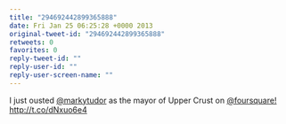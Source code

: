 ```yaml
---
title: "294692442899365888"
date: Fri Jan 25 06:25:28 +0000 2013
original-tweet-id: "294692442899365888"
retweets: 0
favorites: 0
reply-tweet-id: ""
reply-user-id: ""
reply-user-screen-name: ""
---
```

I just ousted <a href="https://twitter.com/markytudor">@markytudor</a> as the mayor of Upper Crust on <a href="https://twitter.com/foursquare!">@foursquare!</a> http://t.co/dNxuo6e4
